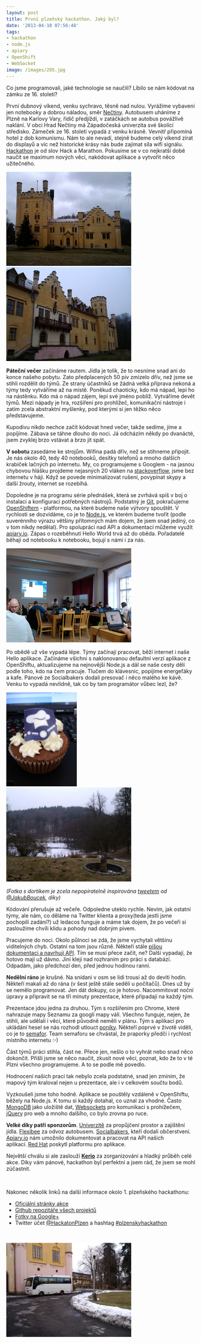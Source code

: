 ```yaml
---
layout: post
title: První plzeňský hackathon. Jaký byl?
date: '2013-04-10 07:56:48'
tags:
- hackathon
- node.js
- apiary
- OpenShift
- WebSocket
image: /images/295.jpg
---
```

Co jsme programovali, jaké technologie se naučili? Líbilo se nám kódovat na zámku ze 16. století? 

<p>První dubnový víkend, venku sychravo, těsně nad nulou. Vyrážíme vybaveni jen notebooky a dobrou náladou, směr <a href="https://maps.google.com/maps?q=Ne%C4%8Dtiny,+%C4%8Cesk%C3%A1+republika&amp;hl=cs&amp;ie=UTF8&amp;sll=49.741697,13.371923&amp;sspn=0.187255,0.528374&amp;oq=Ne%C4%8Dtiny&amp;hnear=Ne%C4%8Dtiny,+%C4%8Cesk%C3%A1+republika&amp;t=m&amp;z=12">Nečtiny</a>. Autobusem uháníme z Plzně na Karlovy Vary, řidič předjíždí, v zatáčkách se autobus povážlivě naklání. V obci Hrad Nečtiny má Západočeská univerzita své školící středisko. Zámeček ze 16. století vypadá z venku krásně. Vevnitř připomíná hotel z dob komunismu. Nám to ale nevadí, stejně budeme celý víkend zírat do displayů a víc než historické krásy nás bude zajímat síla wifi signálu. <a href="http://en.wikipedia.org/wiki/Hackathon">Hackathon</a> je od slov Hack a Marathon. Pokusíme se v co nejkratší době naučit se maximum nových věcí, nakódovat aplikace a vytvořit něco užitečného.</p>
<p><img src="/images/295.jpg" alt="Zámek Nečtiny - školící středisko ZČU" width="333" height="250" /> <img src="/images/299.jpg" alt="Zámek nečtiny - exteriéry" width="333" height="250" /></p>
<p><strong>Páteční večer</strong> začínáme rautem. Jídla je tolik, že to nesníme snad ani do konce našeho pobytu. Zato předplacených 50 piv zmizelo dřív, než jsme se stihli rozdělit do týmů. Ze strany účastníků se žádná velká příprava nekoná a týmy tedy vytváříme až na místě. Poněkud chaoticky, kdo má nápad, lepí ho na nástěnku. Kdo má o nápad zájem, lepí své jméno poblíž. Vytváříme devět týmů. Mezi nápady je hra, rozšíření pro prohlížeč, komunikační nástroje i zatím zcela abstraktní myšlenky, pod kterými si jen těžko něco představujeme.</p>
<p>Kupodivu nikdo nechce začít kódovat hned večer, takže sedíme, jíme a popíjíme. Zábava se táhne dlouho do noci. Já odcházím někdy po dvanácté, jsem zvyklej brzo vstávat a brzo jít spát. </p>
<p><strong>V sobotu</strong><strong> </strong>﻿zasedáme ke strojům. Wifina padá dřív, než se stihneme připojit. Je nás okolo 40, tedy 40 notebooků, desítky telefonů a mnoho dalších krabiček lačných po internetu. My, co programujeme s Googlem - na jasnou chybovou hlášku projdeme nejasných 20 vláken na <a href="http://stackoverflow.com/">stackoverflow</a>, jsme bez internetu v háji. Když se povede minimalizovat rušení, povypínat skypy a další žrouty, internet se rozebíhá.  </p>
<p>Dopoledne je na programu série přednášek, která se zvrhává spíš v boj o instalaci a konfiguraci potřebných nástrojů. Podstatný je <a href="http://git-scm.com/">Git</a>, pokračujeme <a href="https://www.openshift.com/">OpenShiftem</a> - platformou, na které budeme naše výtvory spouštět. V rychlosti se dozvídáme, co je to <a href="http://nodejs.org/">Node.js</a>, ve kterém budeme tvořit (podle suverénního výrazu většiny přítomných mám dojem, že jsem snad jediný, co v tom nikdy nedělal). Pro spolupráci nad API a dokumentací můžeme využít <a href="http://apiary.io/">apiary.io</a>. Zápas o rozeběhnutí Hello World trvá až do oběda. Pořadatelé běhají od notebooku k notebooku, bojují s námi i za nás.</p>
<p><img src="/images/296.jpg" alt="Plzeňský hackathon - bojujeme s instalací prostředí" width="333" height="250" /></p>
<p>Po obědě už vše vypadá lépe. Týmy začínají pracovat, běží internet i naše Hello aplikace. Začínáme všichni s naklonovanou defaultní verzí aplikace z OpenShiftu, aktualizujeme na nejnovější Node.js a dál se naše cesty dělí podle toho, kdo na čem pracuje. Tlučem do klávesnic, popíjíme energeťáky a kafe. Pánové ze Socialbakers dodali presovač i něco malého ke kávě. Venku to vypadá nevlídně, tak co by tam programátor vůbec lezl, že?</p>
<p><img src="/images/297.jpg" alt="Dortík by SocialBakers" width="188" height="250" /> <img src="/images/298.jpg" alt="Zámek Nečtiny - jezírko a park" width="333" height="250" /></p>
<p><em>(Fotka s dortíkem je zcela nepopiratelně inspirována <a href="https://twitter.com/JakubBoucek/status/320500620803072000">tweetem</a> od <a href="https://twitter.com/JakubBoucek">@JakubBoucek</a>, díky)</em></p>
<p>Kódování přerušuje až večeře. Odpoledne uteklo rychle. Nevím, jak ostatní týmy, ale nám, co děláme na Twitter klienta a proxy(teda jestli jsme pochopili zadání?) už ledacos funguje a máme tak dojem, že po večeři si zasloužíme chvíli klidu a pohody nad dobrým pivem.</p>
<p>Pracujeme do noci. Okolo půlnoci se zdá, že jsme vychytali většinu viditelných chyb. Ostatní na tom jsou různě. Někteří stále <a href="https://twitter.com/MichalBryxi/status/320684465947037696">píšou dokumentaci a navrhují API</a>. Tím se musí přece začít, ne? Další vypadají, že hotovo mají už dávno. Jiní klejí nad rozhraním pro práci s databází. Odpadám, jako předchozí den, před jednou hodinou ranní.</p>
<p><strong>Nedělní ráno</strong> je krušné. Na snídani v osm se lidi trousí až do devíti hodin. Někteří makali až do rána (v šest ještě stále seděli u počítačů). Dnes už by se nemělo programovat. Jen dát dokupy, co je hotovo. Nacommitovat noční úpravy a připravit se na tři minuty prezentace, které připadají na každý tým.</p>
<p>Prezentace jdou jedna za druhou. Tým s rozšířením pro Chrome, které nahrazuje mapy Seznamu za googlí mapy válí. Všechno funguje, nejen, že stihli, ale udělali i věci, které původně neměli v plánu. Tým s aplikací pro ukládání hesel se nás rozhodl utlouct <a href="https://twitter.com/JakubBoucek/status/321591136558919680">poníky</a>. Někteří poprvé v životě viděli, co je to <a href="http://cs.wikipedia.org/wiki/Semafor_(abeceda)">semafor</a>. Team semaforu se chvástal, že praporky předčí i rychlost místního internetu :-)</p>
<p>Část týmů práci stihla, část ne. Přece jen, nešlo o to vyhrát nebo snad něco dokončit. Přišli jsme se něco naučit, zkusit nové věci, poznat, kdo že to v té Plzni všechno programujeme. A to se podle mě povedlo. </p>
<p>Hodnocení našich prací tak nebylo zcela podstatné, snad jen zmíním, že mapový tým kraloval nejen u prezentace, ale i v celkovém součtu bodů. </p>
<p>Vyzkoušeli jsme toho hodně. Aplikace se pouštěly vzdáleně v OpenShiftu, běžely na Node.js. K tomu si každý dotahal, co uznal za vhodné. Často <a href="http://www.mongodb.org/">MongoDB</a> jako uložiště dat, <a href="http://en.wikipedia.org/wiki/WebSocket">Websockets</a> pro komunikaci s prohížečem, <a href="http://jquery.com/">jQuery</a> pro web a mnoho dalšího, co bylo zrovna po ruce. </p>
<p><strong>Velké díky patří sponzorům</strong>. <a href="http://www.zcu.cz/">Univerzitě</a> za propůjčení prostor a zajištění jídla. <a href="http://www.flexibee.eu/">Flexibee</a> za odvoz autobusem. <a href="http://www.socialbakers.com/">Socialbakers</a>, kteří dodali občerstvení. <a href="http://apiary.io/">Apiary</a><a href="http://apiary.io/">.</a><a href="http://apiary.io/">io</a> nám umožnilo dokumentovat a pracovat na API našich aplikací. <a href="https://www.openshift.com/">R</a><a href="https://www.openshift.com/">ed</a><a href="https://www.openshift.com/"> Hat</a> poskytl platformu pro aplikace.</p>
<p>Největší chválu si ale zaslouží <strong><a href="http://www.kerio.cz/">Kerio</a></strong> za zorganizování a hladký průběh celé akce. Díky vám pánové, hackathon byl perfektní a jsem rád, že jsem se mohl zúčastnit.</p>
<p> </p>
<p>Nakonec několik linků na další informace okolo 1. plzeňského hackathonu:</p>
<ul>
<li><a href="http://plzenskyhackathon.cz/">Oficiální stránky akce</a></li>
<li><a href="https://github.com/PlzenskyHackathon2013/">Github repozitáře všech projektů</a></li>
<li><a href="https://t.co/kzmN309hA0">Fotky na Google+</a></li>
<li>Twitter účet <a href="https://twitter.com/HackatonPlzen">@HackatonPlzen</a> a hashtag <a href="https://twitter.com/search/realtime?q=%23plzenskyhackathon&amp;src=hash">#plzenskyhackathon</a></li>
</ul>
<p> </p>
<p><img src="/images/300.jpg" alt="bus" width="333" height="250" /></p>
